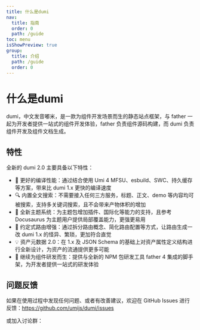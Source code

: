 ```yaml
---
title: 什么是dumi
nav:
  title: 指南
  order: 0
  path: /guide
toc: menu
isShowPreview: true
group:
  title: 介绍
  path: /guide
  order: 0
---
```


# 什么是dumi
dumi，中文发音嘟米，是一款为组件开发场景而生的静态站点框架，与 father 一起为开发者提供一站式的组件开发体验，father 负责组件源码构建，而 dumi 负责组件开发及组件文档生成。

## 特性
全新的 dumi 2.0 主要具备以下特性：
- 🚀 更好的编译性能：通过结合使用 Umi 4 MFSU、esbuild、SWC、持久缓存等方案，带来比 dumi 1.x 更快的编译速度
- 🔍 内置全文搜索：不需要接入任何三方服务，标题、正文、demo 等内容均可被搜索，支持多关键词搜索，且不会带来产物体积的增加
- 🎨 全新主题系统：为主题包增加插件、国际化等能力的支持，且参考 Docusaurus 为主题用户提供局部覆盖能力，更强更易用
- 🚥 约定式路由增强：通过拆分路由概念、简化路由配置等方式，让路由生成一改 dumi 1.x 的怪异、繁琐，更加符合直觉
- 💡 资产元数据 2.0：在 1.x 及 JSON Schema 的基础上对资产属性定义结构进行全新设计，为资产的流通提供更多可能
- 💎 继续为组件研发而生：提供与全新的 NPM 包研发工具 father 4 集成的脚手架，为开发者提供一站式的研发体验

## 问题反馈
如果在使用过程中发现任何问题、或者有改善建议，欢迎在 GitHub Issues 进行反馈：https://github.com/umijs/dumi/issues

或加入讨论群：


